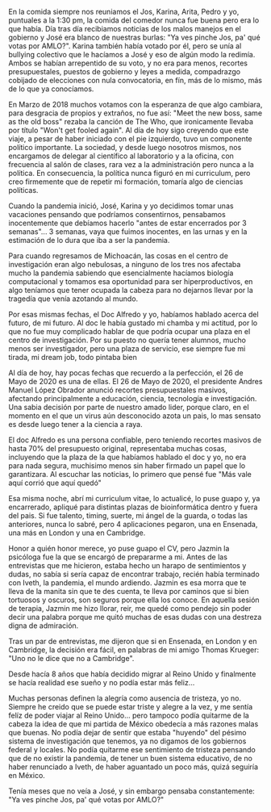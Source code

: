 En la comida siempre nos reuniamos el Jos, Karina, Arita, Pedro y yo, puntuales a la 1:30 pm, la comida del comedor nunca fue buena pero era lo que había. Día tras día recibiamos noticias de los malos manejos en el gobierno y José era blanco de nuestras burlas: "Ya ves pinche Jos, pa' qué votas por AMLO?". Karina también había votado por él, pero se unía al bullying colectivo que le hacíamos a José y eso de algún modo la redimía. Ambos se habían arrepentido de su voto, y no era para menos, recortes presupuestales, puestos de gobierno y leyes a medida, compadrazgo cobijado de elecciones con nula convocatoria, en fín, más de lo mismo, más de lo que ya conocíamos.

En Marzo de 2018 muchos votamos con la esperanza de que algo cambiara, para desgracia de propios y extraños, no fue así: "Meet the new boss, same as the old boss" rezaba la canción de The Who, que ironicamente llevaba por título "Won't get fooled again". Al día de hoy sigo creyendo que este viaje, a pesar de haber iniciado con el pie izquierdo, tuvo un componente político importante. La sociedad, y desde luego nosotros mismos, nos encargamos de delegar al científico al laboratorio y a la oficina, con frecuencia al salón de clases, rara vez a la administración pero nunca a la política. En consecuencia, la política nunca figuró en mi curriculum, pero creo firmemente que de repetir mi formación, tomaría algo de ciencias políticas.

Cuando la pandemia inició, José, Karina y yo decidimos tomar unas vacaciones pensando que podríamos consentirnos, pensabamos inocentemente que debíamos hacerlo "antes de estar encerrados por 3 semanas"... 3 semanas, vaya que fuimos inocentes, en las urnas y en la estimación de lo dura que iba a ser la pandemia.

Para cuando regresamos de Michoacán, las cosas en el centro de investigación eran algo nebulosas, a ninguno de los tres nos afectaba mucho la pandemia sabiendo que esencialmente hacíamos biología computacional y tomamos esa oportunidad para ser hiperproductivos, en algo teníamos que tener ocupada la cabeza para no dejarnos llevar por la tragedía que venía azotando al mundo.

Por esas mismas fechas, el Doc Alfredo y yo, habíamos hablado acerca del futuro, de mi futuro. Al doc le había gustado mi chamba y mi actitud, por lo que no fue muy complicado hablar de que podría ocupar una plaza en el centro de investigación. Por su puesto no quería tener alumnos, mucho menos ser investigador, pero una plaza de servicio, ese siempre fue mi tirada, mi dream job, todo pintaba bien

Al día de hoy, hay pocas fechas que recuerdo a la perfección, el 26 de Mayo de 2020 es una de ellas. El 26 de Mayo de 2020, el presidente Andres Manuel López Obrador anunció recortes presupuestales masivos, afectando principalmente a educación, ciencia, tecnología e investigación. Una sabia decisión por parte de nuestro amado lider, porque claro, en el momento en el que un virus aún desconocido azota un pais, lo mas sensato es desde luego tener a la ciencia a raya.

El doc Alfredo es una persona confiable, pero teniendo recortes masivos de hasta 70% del presupuesto original, representaba muchas cosas, incluyendo que la plaza de la que habíamos hablado el doc y yo, no era para nada segura, muchisimo menos sin haber firmado un papel que lo garantizara. Al escuchar las noticias, lo primero que pensé fue "Más vale aquí corrió que aquí quedó"

Esa misma noche, abrí mi curriculum vitae, lo actualicé, lo puse guapo y, ya encarrerado, apliqué para distintas plazas de bioinformática dentro y fuera del pais. Si fue talento, timing, suerte, mi ángel de la guarda, o todas las anteriores, nunca lo sabré, pero 4 aplicaciones pegaron, una en Ensenada, una más en London y una en Cambridge.

Honor a quién honor merece, yo puse guapo el CV, pero Jazmin la psicóloga fue la que se encargó de prepararme a mi. Antes de las entrevistas que me hicieron, estaba hecho un harapo de sentimientos y dudas, no sabía si sería capaz de encontrar trabajo, recién había terminado con Iveth, la pandemia, el mundo ardiendo. Jazmin es esa morra que te lleva de la manita sin que te des cuenta, te lleva por caminos que si bien tortuosos y oscuros, son seguros porque ella los conoce. En aquella sesión de terapia, Jazmin me hizo llorar, reir, me quedé como pendejo sin poder decir una palabra porque me quitó muchas de esas dudas con una destreza digna de admiración.

Tras un par de entrevistas, me dijeron que si en Ensenada, en London y en Cambridge, la decisión era fácil, en palabras de mi amigo Thomas Krueger: "Uno no le dice que no a Cambridge".

Desde hacía 8 años que había decidido migrar al Reino Unido y finalmente se hacía realidad ese sueño y no podía estar más feliz...

Muchas personas definen la alegría como ausencia de tristeza, yo no. Siempre he creido que se puede estar triste y alegre a la vez, y me sentía felíz de poder viajar al Reino Unido... pero tampoco podía quitarme de la cabeza la idea de que mi partida de México obedecía a más razones malas que buenas. No podía dejar de sentir que estaba "huyendo" del pésimo sistema de investigación que tenemos, ya no digamos de los gobiernos federal y locales. No podía quitarme ese sentimiento de tristeza pensando que de no existir la pandemia, de tener un buen sistema educativo, de no haber renunciado a Iveth, de haber aguantado un poco más, quizá seguiría en México.

Tenía meses que no veía a José, y sin embargo pensaba constantemente: "Ya ves pinche Jos, pa' qué votas por AMLO?"